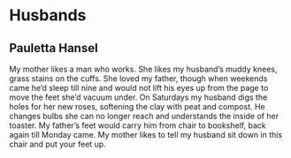 # Husbands
## Pauletta Hansel
My mother likes a man who works. She likes
my husband’s muddy knees, grass stains on the cuffs.
She loved my father, though when weekends came
he’d sleep till nine and would not lift
his eyes up from the page to move the feet
she’d vacuum under. On Saturdays my husband
digs the holes for her new roses,
softening the clay with peat and compost.
He changes bulbs she can no longer reach
and understands the inside of her toaster.
My father’s feet would carry him from chair
to bookshelf, back again till Monday came.
My mother likes to tell my husband
sit down in this chair and put your feet up.